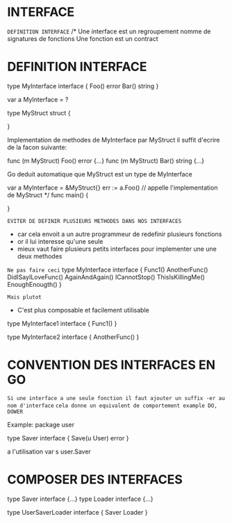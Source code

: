# INTERFACE

``DEFINITION INTERFACE``
/*
 Une interface est un regroupement nomme  de signatures de fonctions
 Une fonction est un contract

 DEFINITION INTERFACE
 =================================================
type MyInterface interface {
	Foo() error
	Bar() string
}

var a MyInterface = ?

type MyStruct struct {

}

Implementation de methodes de MyInterface par MyStruct il suffit d'ecrire de la facon suivante:

func (m MyStruct) Foo() error {...}
func (m MyStruct) Bar() string {...}

Go deduit automatique que MyStruct est un type de MyInterface

var a MyInterface = &MyStruct{}
err := a.Foo() // appelle l'implementation de MyStruct
*/
func main() {

}


``EVITER DE DEFINIR PLUSIEURS METHODES DANS NOS INTERFACES``
- car cela envoit a un autre programmeur de redefinir plusieurs fonctions
- or il lui interesse qu'une seule
- mieux vaut faire plusieurs petits interfaces pour implementer une une deux methodes


``Ne pas faire ceci``
type MyInterface interface {
    Func1()
    AnotherFunc()
    DidISayILoveFunc()
    AgainAndAgain()
    ICannotStop()
    ThisIsKillingMe()
    EnoughEnougth()
}

``Mais plutot``
- C'est plus composable et facilement utilisable

type MyInterface1 interface {
    Func1()
}


type MyInterface2 interface {
    AnotherFunc()
}


# CONVENTION DES INTERFACES EN GO
``Si une interface a une seule fonction il faut ajouter un suffix -er au nom d'interface``
``cela donne un equivalent de comportement example DO, DOWER``

Example:
package user 

type Saver interface {
    Save(u User) error
}

a l'utilisation
var s user.Saver

# COMPOSER DES INTERFACES

type Saver interface {...}
type Loader interface {...}


type UserSaverLoader interface {
    Saver
    Loader
}